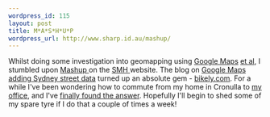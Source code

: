 ```yaml
--- 
wordpress_id: 115
layout: post
title: M*A*S*H*U*P
wordpress_url: http://www.sharp.id.au/mashup/
---
```

Whilst doing some investigation into geomapping using <a href="http://maps.google.com">Google Maps</a> <a href="http://www.zoomin.com.au">et al</a>, I stumbled upon <a href="http://blogs.smh.com.au/mashup/">Mashup </a>on the <a href="http://www.smh.com.au/">SMH </a>website. The blog on <a href="http://blogs.smh.com.au/mashup/archives//004599.html">Google Maps adding Sydney street data</a> turned up an absolute gem - <a href="http://www.bikely.com">bikely.com</a>. For a while I've been wondering how to commute from my home in Cronulla to <a href="http://www.inthemix.com.au">my office</a>, and I've <a href="http://www.bikely.com/maps/bike-path/Cronulla-to-Central-Pitt-St">finally found the answer</a>. Hopefully I'll begin to shed some of my spare tyre if I do that a couple of times a week!
